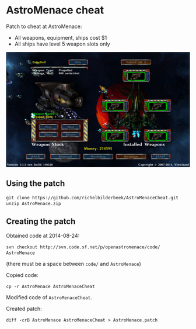 # AstroMenace cheat

Patch to cheat at AstroMenace:
 * All weapons, equipment, ships cost $1
 * All ships have level 5 weapon slots only

![Screenshot](GameAstroMenaceCheated.png)


## Using the patch


```
git clone https://github.com/richelbilderbeek/AstroMenaceCheat.git
unzip AstroMenace.zip
```


## Creating the patch

Obtained code at 2014-08-24:

```
svn checkout http://svn.code.sf.net/p/openastromenace/code/ AstroMenace
```

(there must be a space between `code/` and `AstroMenace`)


Copied code:

```
cp -r AstroMenace AstroMenaceCheat
```

Modified code of `AstroMenaceCheat`.

Created patch:

```
diff -crB AstroMenace AstroMenaceCheat > AstroMenace.patch
```

